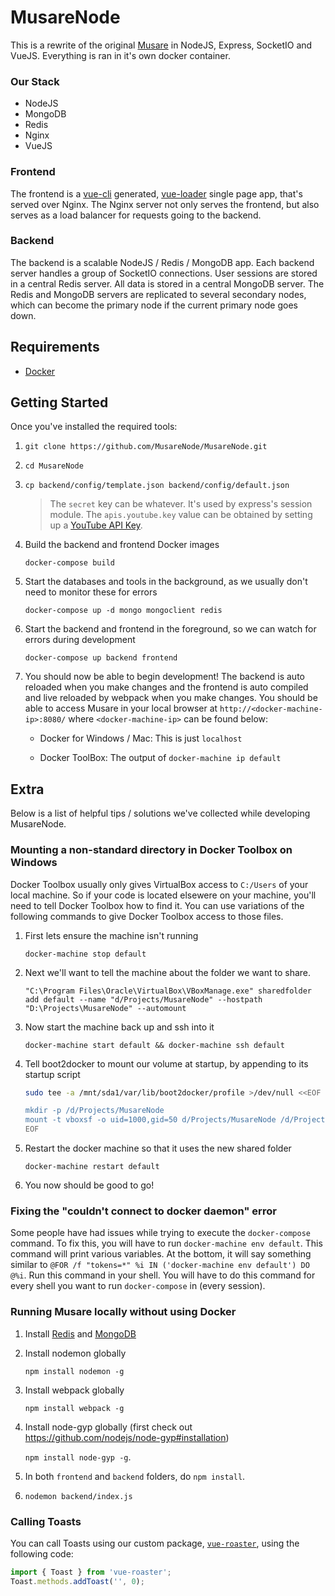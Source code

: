 # MusareNode
This is a rewrite of the original [Musare](https://github.com/Musare/Musare)
in NodeJS, Express, SocketIO and VueJS. Everything is ran in it's own docker container.

### Our Stack

   * NodeJS
   * MongoDB
   * Redis
   * Nginx
   * VueJS

### Frontend
The frontend is a [vue-cli](https://github.com/vuejs/vue-cli) generated,
[vue-loader](https://github.com/vuejs/vue-loader) single page app, that's
served over Nginx. The Nginx server not only serves the frontend, but
also serves as a load balancer for requests going to the backend.

### Backend
The backend is a scalable NodeJS / Redis / MongoDB app. Each backend
server handles a group of SocketIO connections. User sessions are stored
in a central Redis server. All data is stored in a central MongoDB server.
The Redis and MongoDB servers are replicated to several secondary nodes,
which can become the primary node if the current primary node goes down.

## Requirements
 * [Docker](https://www.docker.com/)

## Getting Started
Once you've installed the required tools:

1. `git clone https://github.com/MusareNode/MusareNode.git`

2. `cd MusareNode`

3. `cp backend/config/template.json backend/config/default.json`

   > The `secret` key can be whatever. It's used by express's session module.
   The `apis.youtube.key` value can be obtained by setting up a
   [YouTube API Key](https://developers.google.com/youtube/v3/getting-started).
  
4. Build the backend and frontend Docker images

   `docker-compose build`

5. Start the databases and tools in the background, as we usually don't need to monitor these for errors

   `docker-compose up -d mongo mongoclient redis`

6. Start the backend and frontend in the foreground, so we can watch for errors during development

   `docker-compose up backend frontend`

7. You should now be able to begin development! The backend is auto reloaded when
   you make changes and the frontend is auto compiled and live reloaded by webpack
   when you make changes. You should be able to access Musare in your local browser
   at `http://<docker-machine-ip>:8080/` where `<docker-machine-ip>` can be found below:

   * Docker for Windows / Mac: This is just `localhost`
   
   * Docker ToolBox: The output of `docker-machine ip default`
   
## Extra

Below is a list of helpful tips / solutions we've collected while developing MusareNode.

### Mounting a non-standard directory in Docker Toolbox on Windows

Docker Toolbox usually only gives VirtualBox access to `C:/Users` of your
local machine. So if your code is located elsewere on your machine,
you'll need to tell Docker Toolbox how to find it. You can use variations
of the following commands to give Docker Toolbox access to those files.

1. First lets ensure the machine isn't running

   `docker-machine stop default`

1. Next we'll want to tell the machine about the folder we want to share.

   `"C:\Program Files\Oracle\VirtualBox\VBoxManage.exe" sharedfolder add default --name "d/Projects/MusareNode" --hostpath "D:\Projects\MusareNode" --automount`

2. Now start the machine back up and ssh into it

   `docker-machine start default && docker-machine ssh default`
   
3. Tell boot2docker to mount our volume at startup, by appending to its startup script
	```bash
	sudo tee -a /mnt/sda1/var/lib/boot2docker/profile >/dev/null <<EOF

	mkdir -p /d/Projects/MusareNode
	mount -t vboxsf -o uid=1000,gid=50 d/Projects/MusareNode /d/Projects/MusareNode
	EOF
	```

4. Restart the docker machine so that it uses the new shared folder

   `docker-machine restart default`
   
5. You now should be good to go!

### Fixing the "couldn't connect to docker daemon" error

Some people have had issues while trying to execute the `docker-compose` command.
To fix this, you will have to run `docker-machine env default`.
This command will print various variables.
At the bottom, it will say something similar to `@FOR /f "tokens=*" %i IN ('docker-machine env default') DO @%i`.
Run this command in your shell. You will have to do this command for every shell you want to run `docker-compose` in (every session).

### Running Musare locally without using Docker

1. Install [Redis](http://redis.io/download) and [MongoDB](https://www.mongodb.com/download-center#community)

2. Install nodemon globally

   `npm install nodemon -g`

3. Install webpack globally

   `npm install webpack -g`

4. Install node-gyp globally (first check out https://github.com/nodejs/node-gyp#installation)

   `npm install node-gyp -g`.

5. In both `frontend` and `backend` folders, do `npm install`.

6. `nodemon backend/index.js`

### Calling Toasts

You can call Toasts using our custom package, [`vue-roaster`](https://github.com/atjonathan/vue-roaster), using the following code:

```js
import { Toast } from 'vue-roaster';
Toast.methods.addToast('', 0);
```